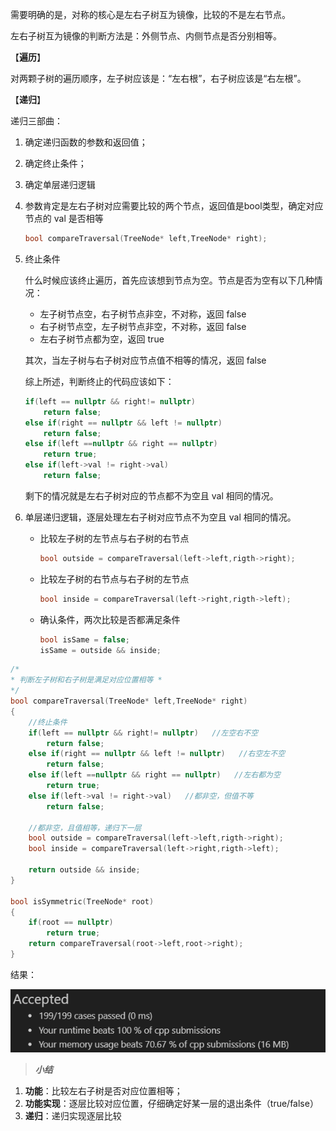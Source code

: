 需要明确的是，对称的核心是左右子树互为镜像，比较的不是左右节点。

左右子树互为镜像的判断方法是：外侧节点、内侧节点是否分别相等。

【**遍历**】

对两颗子树的遍历顺序，左子树应该是：“左右根”，右子树应该是“右左根”。

【**递归**】

递归三部曲：

1. 确定递归函数的参数和返回值；
2. 确定终止条件；
3. 确定单层递归逻辑



1. 参数肯定是左右子树对应需要比较的两个节点，返回值是bool类型，确定对应节点的 val 是否相等

    ```c++
    bool compareTraversal(TreeNode* left,TreeNode* right);
    ```

2. 终止条件

    什么时候应该终止遍历，首先应该想到节点为空。节点是否为空有以下几种情况：

    * 左子树节点空，右子树节点非空，不对称，返回 false
    * 右子树节点空，左子树节点非空，不对称，返回 false
    * 左右子树节点都为空，返回 true

    其次，当左子树与右子树对应节点值不相等的情况，返回 false

    综上所述，判断终止的代码应该如下：

    ```c++
    if(left == nullptr && right!= nullptr)
        return false;
    else if(right == nullptr && left != nullptr)
        return false;
    else if(left ==nullptr && right == nullptr)
        return true;
    else if(left->val != right->val)
        return false;
    ```

    剩下的情况就是左右子树对应的节点都不为空且 val 相同的情况。

3. 单层递归逻辑，逐层处理左右子树对应节点不为空且 val 相同的情况。

    * 比较左子树的左节点与右子树的右节点

        ```c++
        bool outside = compareTraversal(left->left,rigth->right);
        ```

    * 比较左子树的右节点与右子树的左节点

        ```c++
        bool inside = compareTraversal(left->right,rigth->left);
        ```

    * 确认条件，两次比较是否都满足条件

        ```c++
        bool isSame = false;
        isSame = outside && inside;
        ```



```c++
/*
* 判断左子树和右子树是满足对应位置相等 * 
*/
bool compareTraversal(TreeNode* left,TreeNode* right)
{
    //终止条件
    if(left == nullptr && right!= nullptr)   //左空右不空
    	return false;
	else if(right == nullptr && left != nullptr)   //右空左不空
    	return false;
	else if(left ==nullptr && right == nullptr)   //左右都为空
    	return true;
	else if(left->val != right->val)   //都非空，但值不等
    	return false;
    
    //都非空，且值相等，递归下一层
    bool outside = compareTraversal(left->left,rigth->right);
    bool inside = compareTraversal(left->right,rigth->left);

    return outside && inside;
}

bool isSymmetric(TreeNode* root)
{
    if(root == nullptr)
        return true;
    return compareTraversal(root->left,root->right);
}
```

结果：

![image-20230619112603852](https://raw.githubusercontent.com/huibazdy/TyporaPicture/main/image-20230619112603852.png)



> ***小结***

1. **功能**：比较左右子树是否对应位置相等；
2. **功能实现**：逐层比较对应位置，仔细确定好某一层的退出条件（true/false）
3. **递归**：递归实现逐层比较